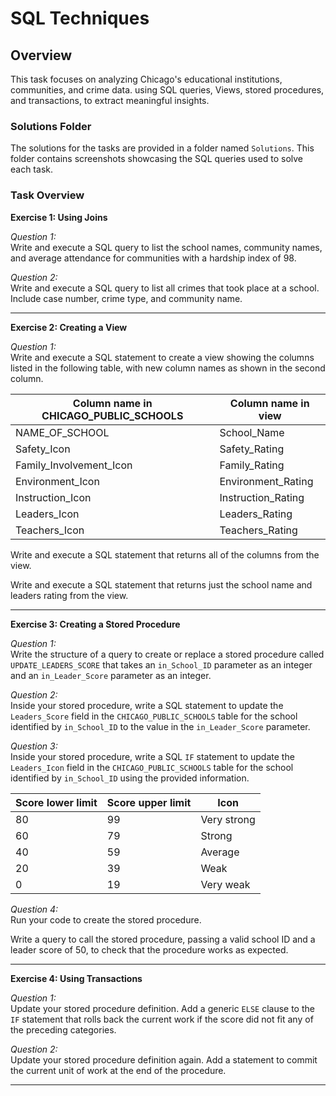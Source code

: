 # SQL Techniques

## Overview

This task focuses on analyzing Chicago's educational institutions, communities, and crime data. using SQL queries, Views, stored procedures, and transactions, to extract meaningful insights.

### Solutions Folder

The solutions for the tasks are provided in a folder named `Solutions`. This folder contains screenshots showcasing the SQL queries used to solve each task.


### Task Overview

**Exercise 1: Using Joins**

*Question 1:*  
Write and execute a SQL query to list the school names, community names, and average attendance for communities with a hardship index of 98.

*Question 2:*  
Write and execute a SQL query to list all crimes that took place at a school. Include case number, crime type, and community name.

---

**Exercise 2: Creating a View**

*Question 1:*  
Write and execute a SQL statement to create a view showing the columns listed in the following table, with new column names as shown in the second column.

| Column name in CHICAGO_PUBLIC_SCHOOLS | Column name in view |
| --- | --- |
| NAME_OF_SCHOOL | School_Name |
| Safety_Icon | Safety_Rating |
| Family_Involvement_Icon | Family_Rating |
| Environment_Icon | Environment_Rating |
| Instruction_Icon | Instruction_Rating |
| Leaders_Icon | Leaders_Rating |
| Teachers_Icon | Teachers_Rating |

Write and execute a SQL statement that returns all of the columns from the view.

Write and execute a SQL statement that returns just the school name and leaders rating from the view.

---

**Exercise 3: Creating a Stored Procedure**

*Question 1:*  
Write the structure of a query to create or replace a stored procedure called `UPDATE_LEADERS_SCORE` that takes an `in_School_ID` parameter as an integer and an `in_Leader_Score` parameter as an integer.

*Question 2:*  
Inside your stored procedure, write a SQL statement to update the `Leaders_Score` field in the `CHICAGO_PUBLIC_SCHOOLS` table for the school identified by `in_School_ID` to the value in the `in_Leader_Score` parameter.

*Question 3:*  
Inside your stored procedure, write a SQL `IF` statement to update the `Leaders_Icon` field in the `CHICAGO_PUBLIC_SCHOOLS` table for the school identified by `in_School_ID` using the provided information.

| Score lower limit | Score upper limit | Icon |
| --- | --- | --- |
| 80 | 99 | Very strong |
| 60 | 79 | Strong |
| 40 | 59 | Average |
| 20 | 39 | Weak |
| 0 | 19 | Very weak |

*Question 4:*  
Run your code to create the stored procedure.

Write a query to call the stored procedure, passing a valid school ID and a leader score of 50, to check that the procedure works as expected.

---

**Exercise 4: Using Transactions**

*Question 1:*  
Update your stored procedure definition. Add a generic `ELSE` clause to the `IF` statement that rolls back the current work if the score did not fit any of the preceding categories.

*Question 2:*  
Update your stored procedure definition again. Add a statement to commit the current unit of work at the end of the procedure.

---